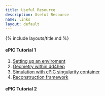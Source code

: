```yaml
---
title: Useful Resource
description: Useful Resource
name: links
layout: default
---
```


{% include layouts/title.md %}


#### ePIC Tutorial 1
1. [Setting up an enviroment](https://eic.github.io/tutorial-setting-up-environment/)
1. [Geometry within dd4hep](https://eic.github.io/tutorial-geometry-development-using-dd4hep/ )
1. [Simulation with ePIC singularity container](https://eic.github.io/tutorial-simulations-using-npsim-and-geant4/)
1. [Reconstruction framework](https://eic.github.io/tutorial-jana2/)

#### ePIC Tutorial 2

